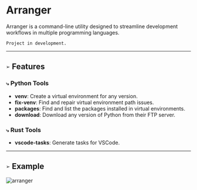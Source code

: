 # Arranger
Arranger is a command-line utility designed to streamline development workflows in multiple programming languages.

`Project in development.`
___
## `➢` Features
### `⤷` Python Tools
- **venv**: Create a virtual environment for any version.
- **fix-venv**: Find and repair virtual environment path issues.
- **packages**: Find and list the packages installed in virtual environments.
- **download**: Download any version of Python from their FTP server.

### `⤷` Rust Tools
- **vscode-tasks**: Generate tasks for VSCode.

___
## `➢` Example
![arranger](https://github.com/syn-chromatic/arranger-rs/assets/68112904/e581e0f7-2921-475b-a123-f52251bdbd65)
